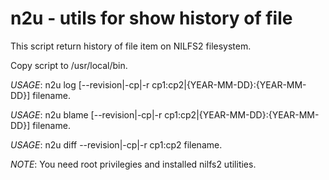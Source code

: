 # n2u - utils for show history of file

This script return history of file item on NILFS2 filesystem.

Copy script to /usr/local/bin.

*USAGE*: n2u log [--revision|-cp|-r cp1:cp2|{YEAR-MM-DD}:{YEAR-MM-DD}] filename.

*USAGE*: n2u blame [--revision|-cp|-r cp1:cp2|{YEAR-MM-DD}:{YEAR-MM-DD}] filename.

*USAGE*: n2u diff --revision|-cp|-r cp1:cp2  filename.

*NOTE*: You need root privilegies and installed nilfs2 utilities.
